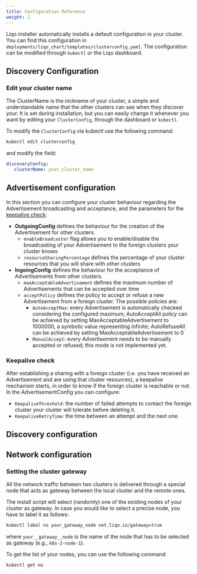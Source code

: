 ```yaml
---
title: Configuration Reference
weight: 1
---
```


Liqo installer automatically installs a default configuration in your cluster. You can find this configuration in `deployments/liqo_chart/templates/clusterconfig.yaml`.
The configuration can be modified through `kubectl` or the Liqo dashboard.

## Discovery Configuration

### Edit your cluster name
The ClusterName is the nickname of your cluster, a simple and understandable name that the other clusters can see when they discover your.
It is set during installation, but you can easily change it whenever you want by editing your `ClusterConfig`, through the dashboard or `kubectl`.

To modify the `ClusterConfig` via kubectl use the following command:
```bash
kubectl edit clusterconfig
```
and modify the field: 
```yaml
discoveryConfig: 
   clusterName: your_cluster_name
```

## Advertisement configuration

In this section you can configure your cluster behaviour regarding the Advertisement broadcasting and acceptance,
and the parameters for the [keepalive check](#keepalive-check):
* **OutgoingConfig** defines the behaviour for the creation of the Advertisement for other clusters.
  - `enableBroadcaster` flag allows you to enable/disable the broadcasting of your Advertisement to the foreign clusters your cluster knows
  - `resourceSharingPercentage` defines the percentage of your cluster resources that you will share with other clusters
* **IngoingConfig** defines the behaviour for the acceptance of Advertisements from other clusters.
  - `maxAcceptableAdvertisement` defines the maximum number of Advertisements that can be accepted over time
  - `acceptPolicy` defines the policy to accept or refuse a new Advertisement from a foreign cluster. The possible policies are:
    - `AutoAcceptMax`: every Advertisement is automatically checked considering the configured maximum;
    AutoAcceptAll policy can be achieved by setting MaxAcceptableAdvertisement to 1000000, a symbolic value representing infinite; AutoRefuseAll can be achieved by setting MaxAcceptableAdvertisement to 0
    - `ManualAccept`: every Advertisement needs to be manually accepted or refused; this mode is not implemented yet.

### Keepalive check

After establishing a sharing with a foreign cluster (i.e. you have received an Advertisement and are using that cluster resources), a keepalive mechanism starts,
in order to know if the foreign cluster is reachable or not. In the AdvertisementConfig you can configure:
* `KeepaliveThreshold`: the number of failed attempts to contact the foreign cluster your cluster will tolerate before deleting it.
* `KeepaliveRetryTime`: the time between an attempt and the next one.

## Discovery configuration

## Network configuration

### Setting the cluster gateway

All the network traffic between two clusters is delivered through a special node that acts as gateway between the local cluster and the remote ones.

The install script will select (randomly) one of the existing nodes of your cluster as gateway.
In case you would like to select a precise node, you have to label it as follows:

```bash
kubectl label no your_gateway_node net.liqo.io/gateway=true
```
where `your__gateway__node` is the name of the node that has to be selected as gateway (e.g., `k8s-2-node-1`).

To get the list of your nodes, you can use the following command:

```
kubectl get no
```

